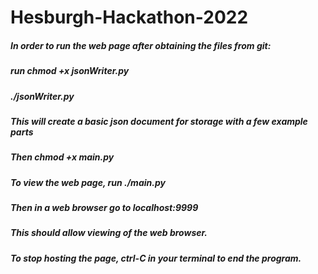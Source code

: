 # Hesburgh-Hackathon-2022
##### In order to run the web page after obtaining the files from git:
##### run chmod +x jsonWriter.py
##### ./jsonWriter.py
##### This will create a basic json document for storage with a few example parts
##### Then chmod +x main.py
##### To view the web page, run ./main.py
##### Then in a web browser go to localhost:9999
##### This should allow viewing of the web browser.
##### To stop hosting the page, ctrl-C in your terminal to end the program. 
